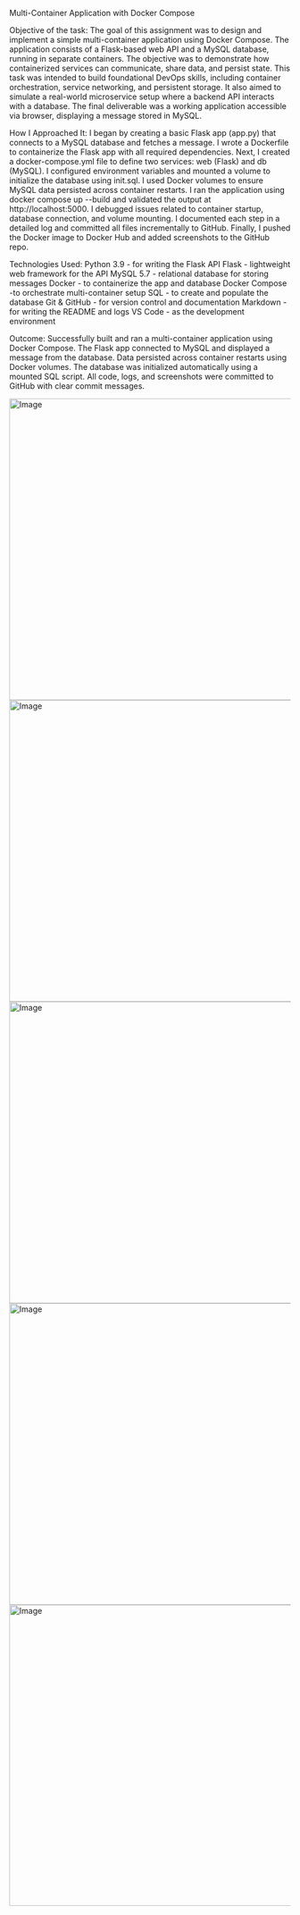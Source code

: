 Multi-Container Application with Docker Compose

Objective of the task:
The goal of this assignment was to design and implement a simple multi-container application using Docker Compose. The application consists of a Flask-based web API and a MySQL database, running in separate containers. The objective was to demonstrate how containerized services can communicate, share data, and persist state. This task was intended to build foundational DevOps skills, including container orchestration, service networking, and persistent storage. It also aimed to simulate a real-world microservice setup where a backend API interacts with a database. The final deliverable was a working application accessible via browser, displaying a message stored in MySQL.

How I Approached It:
I began by creating a basic Flask app (app.py) that connects to a MySQL database and fetches a message. I wrote a Dockerfile to containerize the Flask app with all required dependencies. Next, I created a docker-compose.yml file to define two services: web (Flask) and db (MySQL). I configured environment variables and mounted a volume to initialize the database using init.sql. I used Docker volumes to ensure MySQL data persisted across container restarts. I ran the application using docker compose up --build and validated the output at http://localhost:5000. I debugged issues related to container startup, database connection, and volume mounting. I documented each step in a detailed log and committed all files incrementally to GitHub. Finally, I pushed the Docker image to Docker Hub and added screenshots to the GitHub repo.

Technologies Used:
Python 3.9 - for writing the Flask API
Flask - lightweight web framework for the API
MySQL 5.7 - relational database for storing messages
Docker - to containerize the app and database
Docker Compose -to orchestrate multi-container setup
SQL - to create and populate the database
Git & GitHub - for version control and documentation
Markdown - for writing the README and logs
VS Code - as the development environment

Outcome:
Successfully built and ran a multi-container application using Docker Compose. The Flask app connected to MySQL and displayed a message from the database. Data persisted across container restarts using Docker volumes. The database was initialized automatically using a mounted SQL script. All code, logs, and screenshots were committed to GitHub with clear commit messages.  

<img width="960" height="540" alt="Image" src="https://github.com/user-attachments/assets/6385e6bc-cdc0-4bcb-8367-e177f819d028" />

<img width="954" height="540" alt="Image" src="https://github.com/user-attachments/assets/7c5aa316-ef16-498b-9257-577141fa91e2" />
<img width="960" height="540" alt="Image" src="https://github.com/user-attachments/assets/9a7ca63d-3d12-408c-af32-8aea707c671d" />

<img width="960" height="540" alt="Image" src="https://github.com/user-attachments/assets/a0aa567b-626b-46cb-b10e-bf695095d1f4" />

<img width="960" height="539" alt="Image" src="https://github.com/user-attachments/assets/338a0c89-3536-41cb-a4ab-bf2b9e5d7e25" />


 
